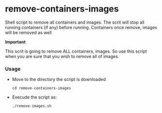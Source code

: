# remove-containers-images
Shell script to remove all containers and images. The scrit will stop all running containers (if any) before running. Containers once remove, images will be removed as well

**Important**

This scrit is going to remove ALL containers, images. So use this script when you are sure that you wish to remove all of images.

### Usage

 - Move to the directory the script is downloaded
   
   `cd remove-containers-images`
   
 - Execude the script as: 
 
   `./remove-images.sh`
